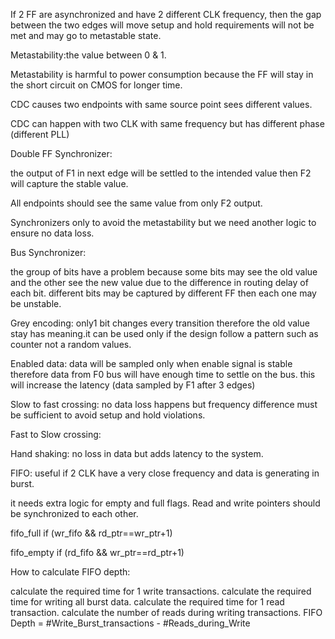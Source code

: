 If 2 FF are asynchronized and have 2 different CLK frequency, then the gap between the two edges will move setup and hold requirements will not be met and may go to metastable state.

Metastability:the value between 0 & 1.

Metastability is harmful to power consumption because the FF will stay in the short circuit on CMOS for longer time.

CDC causes two endpoints with same source point sees different values.

CDC can happen with two CLK with same frequency but has different phase (different PLL)





Double FF Synchronizer:

the output of F1 in next edge will be settled to the intended value then F2 will capture the stable value.

All endpoints should see the same value from only F2 output.

Synchronizers only to avoid the metastability but we need another logic to ensure no data loss. 





Bus Synchronizer:

the group of bits have a problem because some bits may see the old value and the other see the new value due to the difference in routing delay of each bit. different bits may be captured by different FF then each one may be unstable. 



Grey encoding: only1 bit changes every transition therefore the old value stay has meaning.it can be used only if the design follow a pattern such as counter not a random values.



Enabled data: data will be sampled only when enable signal is stable therefore data from F0 bus will have enough time to settle on the bus. this will increase the latency (data sampled by F1 after 3 edges) 



Slow to fast crossing: no data loss happens but frequency difference must be sufficient to avoid setup and hold violations.  



Fast to Slow crossing:

Hand shaking: no loss in data but adds latency to the system.

FIFO: useful if 2 CLK have a very close frequency and data is generating in burst.

it needs extra logic for empty and full flags. Read and write pointers should be synchronized to each other. 

 fifo_full if (wr_fifo && rd_ptr==wr_ptr+1)

fifo_empty if (rd_fifo && wr_ptr==rd_ptr+1)





How to calculate FIFO depth:

calculate the required time for 1 write transactions.
calculate the required time for writing all burst data.
calculate the required time for 1 read transaction.
calculate the number of reads during writing transactions.
FIFO Depth = #Write_Burst_transactions - #Reads_during_Write 
 

 



 
